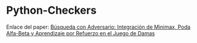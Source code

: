 # Python-Checkers

Enlace del paper:
[Búsqueda con Adversario: Integración de Minimax, Poda Alfa-Beta y Aprendizaje por Refuerzo en el Juego de Damas](https://docs.google.com/document/d/1poAbJY3wgeTk1vHReKi3DrINBCVaDSsG/edit)